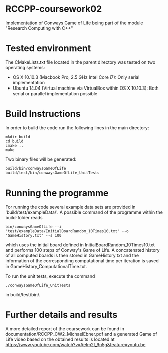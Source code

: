 # RCCPP-coursework02
Implementation of Conways Game of Life being part of the module "Research Computing with C++"

# Tested environment
The CMakeLists.txt file located in the parent directory was tested on two operating systems:

* OS X 10.10.3 (Macbook Pro, 2.5 GHz Intel Core i7): Only serial implementation
* Ubuntu 14.04 (Virtual machine via VirtualBox within OS X 10.10.3): Both serial or parallel implementation possible

# Build Instructions

In order to build the code run the following lines in the main directory:

    mkdir build
    cd build
    cmake ..
    make

Two binary files will be generated:

    build/bin/conwaysGameOfLife
    build/test/bin/conwaysGameOfLife_UnitTests
    
# Running the programme
For running the code several example data sets are provided in 
'build/test/exampleData/'. A possible command of the programme within the 
build-folder reads

    bin/conwaysGameOfLife --i "test/exampleData/InitialBoardRandom_10Times10.txt" --o "GameHistory.txt" --s 100
  
which uses the initial board defined in InitialBoardRandom_10Times10.txt and 
performs 100 steps of Conway's Game of Life. A concatenated history of all 
computed boards is then stored in GameHistory.txt and the information of the 
corresponding computational time per iteration is saved in 
GameHistory_ComputationalTime.txt.

To run the unit tests, execute the command

    ./conwaysGameOfLife_UnitTests
  
in build/test/bin/.

# Further details and results

A more detailed report of the coursework can be found in 
documentation/RCCPP_CW2_MichaelEbner.pdf and a generated Game of Life video 
based on the obtained results is located at 
https://www.youtube.com/watch?v=AeIm2I_9n5g&feature=youtu.be